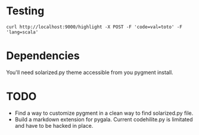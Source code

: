 # Testing

    curl http://localhost:9000/highlight -X POST -F 'code=val=toto' -F 'lang=scala'

# Dependencies

You'll need solarized.py theme accessible from you pygment install.

# TODO
- Find a way to customize pygment in a clean way to find solarized.py file.
- Build a markdown extension for pygala. Current codehilite.py is limitated and have to be hacked in place.
